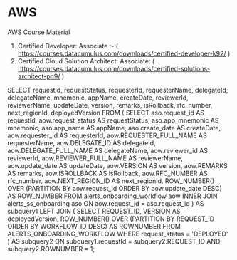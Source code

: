 # AWS
AWS Course Material

1. Certified Developer: Associate :- ( https://courses.datacumulus.com/downloads/certified-developer-k92/ )
2. Certified Cloud Solution Architect: Associate: ( https://courses.datacumulus.com/downloads/certified-solutions-architect-pn9/ )



SELECT
    requestId,
    requestStatus,
    requesterId,
    requesterName,
    delegateId,
    delegateName,
    mnemonic,
    appName,
    createDate,
    reviewerId,
    reviewerName,
    updateDate,
    version,
    remarks,
    isRollback,
    rfc_number,
    next_regionId,
    deployedVersion
FROM (
    SELECT
        aso.request_id AS requestId,
        aow.request_status AS requestStatus,
        aso.app_mnemonic AS mnemonic,
        aso.app_name AS appName,
        aso.create_date AS createDate,
        aow.requester_id AS requesterId,
        aow.REQUESTER_FULL_NAME AS requesterName,
        aow.DELEGATE_ID AS delegateId,
        aow.DELEGATE_FULL_NAME AS delegateName,
        aow.reviewer_id AS reviewerId,
        aow.REVIEWER_FULL_NAME AS reviewerName,
        aow.update_date AS updateDate,
        aow.VERSION AS version,
        aow.REMARKS AS remarks,
        aow.ISROLLBACK AS isRollback,
        aow.RFC_NUMBER AS rfc_number,
        aow.NEXT_REGION_ID AS next_regionId,
        ROW_NUMBER() OVER (PARTITION BY aow.request_id ORDER BY aow.update_date DESC) AS ROW_NUMBER
    FROM
        alerts_onboarding_workflow aow
    INNER JOIN
        alerts_ss_onboarding aso ON aow.request_id = aso.request_id
) AS subquery1
LEFT JOIN (
    SELECT
        REQUEST_ID,
        VERSION AS deployedVersion,
        ROW_NUMBER() OVER (PARTITION BY REQUEST_ID ORDER BY WORKFLOW_ID DESC) AS ROWNUMBER
    FROM
        ALERTS_ONBOARDING_WORKFLOW
    WHERE
        request_status = 'DEPLOYED'
) AS subquery2 ON subquery1.requestId = subquery2.REQUEST_ID AND subquery2.ROWNUMBER = 1;

